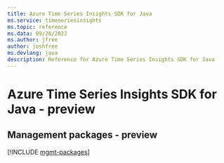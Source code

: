 ```yaml
---
title: Azure Time Series Insights SDK for Java
ms.service: timeseriesinsights
ms.topic: reference
ms.data: 09/28/2022
ms.author: jfree
author: joshfree
ms.devlang: java
description: Reference for Azure Time Series Insights SDK for Java
---
```

# Azure Time Series Insights SDK for Java - preview

## Management packages - preview
[!INCLUDE [mgmt-packages](time-series-insights-mgmt-index.md)]